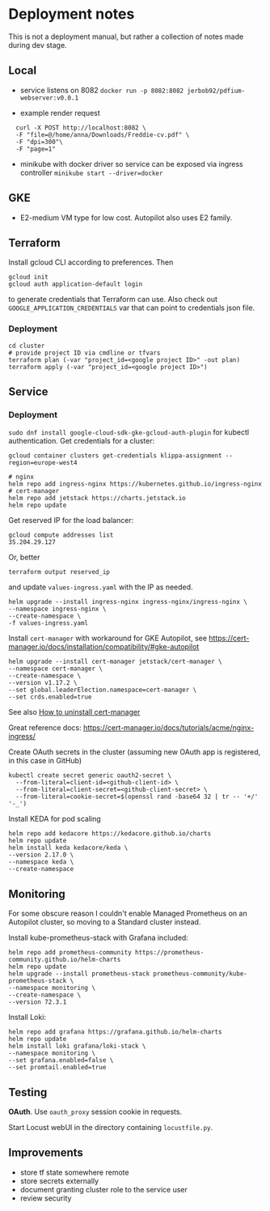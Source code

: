 # Deployment notes
This is not a deployment manual, but rather a collection of notes made during dev stage.

## Local
- service listens on 8082
  `docker run -p 8082:8082 jerbob92/pdfium-webserver:v0.0.1`
  
- example render request
```
  curl -X POST http://localhost:8082 \
  -F "file=@/home/anna/Downloads/Freddie-cv.pdf" \
  -F "dpi=300"\
  -F "page=1"
```

- minikube with docker driver so service can be exposed via ingress controller
  `minikube start --driver=docker`

## GKE
- E2-medium VM type for low cost. Autopilot also uses E2 family.

## Terraform
Install gcloud CLI according to preferences. Then 
```
gcloud init
gcloud auth application-default login
```
to generate credentials that Terraform can use. Also check out `GOOGLE_APPLICATION_CREDENTIALS` var that can point to credentials json file.

### Deployment

```
cd cluster
# provide project ID via cmdline or tfvars
terraform plan (-var "project_id=<google project ID>" -out plan)
terraform apply (-var "project_id=<google project ID>")
```

## Service

### Deployment

`sudo dnf install google-cloud-sdk-gke-gcloud-auth-plugin`
for kubectl authentication.
Get credentials for a cluster:
```
gcloud container clusters get-credentials klippa-assignment --region=europe-west4
```

```
# nginx
helm repo add ingress-nginx https://kubernetes.github.io/ingress-nginx
# cert-manager
helm repo add jetstack https://charts.jetstack.io
helm repo update
```

Get reserved IP for the load balancer:
```
gcloud compute addresses list
35.204.29.127
```
Or, better
```
terraform output reserved_ip
```

and update `values-ingress.yaml` with the IP as needed.
```
helm upgrade --install ingress-nginx ingress-nginx/ingress-nginx \
--namespace ingress-nginx \
--create-namespace \
-f values-ingress.yaml
```

Install `cert-manager` with workaround for GKE Autopilot, see https://cert-manager.io/docs/installation/compatibility/#gke-autopilot
```
helm upgrade --install cert-manager jetstack/cert-manager \
--namespace cert-manager \
--create-namespace \
--version v1.17.2 \
--set global.leaderElection.namespace=cert-manager \
--set crds.enabled=true
```
See also [How to uninstall cert-manager](https://cert-manager.io/docs/installation/kubectl/#uninstalling)

Great reference docs: https://cert-manager.io/docs/tutorials/acme/nginx-ingress/

Create OAuth secrets in the cluster (assuming new OAuth app is registered, in this case in GitHub)
```
kubectl create secret generic oauth2-secret \
  --from-literal=client-id=<github-client-id> \
  --from-literal=client-secret=<github-client-secret> \
  --from-literal=cookie-secret=$(openssl rand -base64 32 | tr -- '+/' '-_')
```

Install KEDA for pod scaling
```
helm repo add kedacore https://kedacore.github.io/charts
helm repo update
helm install keda kedacore/keda \
--version 2.17.0 \
--namespace keda \
--create-namespace
```

## Monitoring
For some obscure reason I couldn't enable Managed Prometheus on an Autopilot cluster, so moving to a Standard cluster instead. 

Install kube-prometheus-stack with Grafana included:
```
helm repo add prometheus-community https://prometheus-community.github.io/helm-charts
helm repo update
helm upgrade --install prometheus-stack prometheus-community/kube-prometheus-stack \
--namespace monitoring \
--create-namespace \
--version 72.3.1
```

Install Loki:
```
helm repo add grafana https://grafana.github.io/helm-charts
helm repo update
helm install loki grafana/loki-stack \
--namespace monitoring \
--set grafana.enabled=false \
--set promtail.enabled=true
```

## Testing
**OAuth**. Use `oauth_proxy` session cookie in requests.

Start Locust webUI in the directory containing `locustfile.py`.


## Improvements
- store tf state somewhere remote
- store secrets externally
- document granting cluster role to the service user
- review security